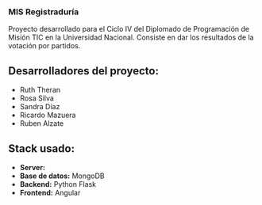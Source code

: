 ### MIS Registraduría

Proyecto desarrollado para el Ciclo IV del Diplomado de Programación de Misión TIC en la Universidad Nacional. Consiste en dar los resultados de la votación por partidos.

## Desarrolladores del proyecto:
- Ruth Theran
- Rosa Silva
- Sandra Díaz
- Ricardo Mazuera
- Ruben Alzate

## Stack usado:
- **Server:** 
- **Base de datos:** MongoDB
- **Backend:** Python Flask
- **Frontend:** Angular